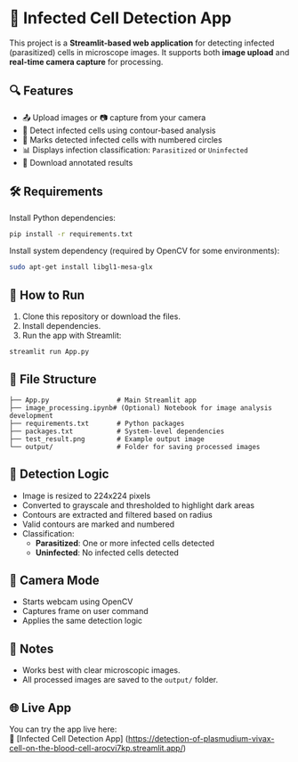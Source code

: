 
# 🦠 Infected Cell Detection App

This project is a **Streamlit-based web application** for detecting infected (parasitized) cells in microscope images. It supports both **image upload** and **real-time camera capture** for processing.

## 🔍 Features

- 📤 Upload images or 📷 capture from your camera
- 🧠 Detect infected cells using contour-based analysis
- 🔵 Marks detected infected cells with numbered circles
- 📊 Displays infection classification: `Parasitized` or `Uninfected`
- 💾 Download annotated results

## 🛠 Requirements

Install Python dependencies:

```bash
pip install -r requirements.txt
```

Install system dependency (required by OpenCV for some environments):

```bash
sudo apt-get install libgl1-mesa-glx
```

## 🚀 How to Run

1. Clone this repository or download the files.
2. Install dependencies.
3. Run the app with Streamlit:

```bash
streamlit run App.py
```

## 📁 File Structure

```
├── App.py                 # Main Streamlit app
├── image_processing.ipynb# (Optional) Notebook for image analysis development
├── requirements.txt       # Python packages
├── packages.txt           # System-level dependencies
├── test_result.png        # Example output image
└── output/                # Folder for saving processed images
```

## 🧪 Detection Logic

- Image is resized to 224x224 pixels
- Converted to grayscale and thresholded to highlight dark areas
- Contours are extracted and filtered based on radius
- Valid contours are marked and numbered
- Classification:
  - **Parasitized**: One or more infected cells detected
  - **Uninfected**: No infected cells detected

## 📸 Camera Mode

- Starts webcam using OpenCV
- Captures frame on user command
- Applies the same detection logic

## 📌 Notes

- Works best with clear microscopic images.
- All processed images are saved to the `output/` folder.

## 🌐 Live App

You can try the app live here:  
🔗 [Infected Cell Detection App] (https://detection-of-plasmudium-vivax-cell-on-the-blood-cell-arocvi7kp.streamlit.app/)



